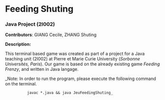# Feeding Shuting
### Java Project (2I002)


**Contributors**: GIANG Cecile, ZHANG Shuting


__Description:__

This terminal based game was created as part of a project for a Java teaching unit (2I002) at Pierre et Marie Curie University (_Sorbonne Universités, Paris_).
Our game is based on the already existing game *Feeding Frenzy*, and written in Java langage.

_Note: In order to run the program, please execute the following command on the terminal.


              javac *.java && java JeuFeedingShuting_
